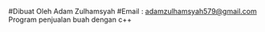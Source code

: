 #Dibuat Oleh Adam Zulhamsyah
#Email : adamzulhamsyah579@gmail.com
Program penjualan buah dengan c++
